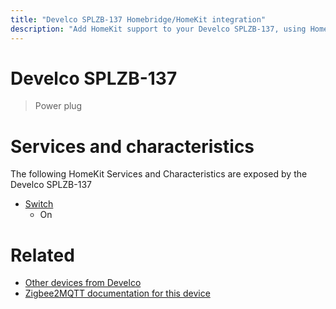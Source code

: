 ```yaml
---
title: "Develco SPLZB-137 Homebridge/HomeKit integration"
description: "Add HomeKit support to your Develco SPLZB-137, using Homebridge, Zigbee2MQTT and homebridge-z2m."
---
```

<!---
This file has been GENERATED using src/docgen/docgen.ts
DO NOT EDIT THIS FILE MANUALLY!
-->
# Develco SPLZB-137
> Power plug


# Services and characteristics
The following HomeKit Services and Characteristics are exposed by
the Develco SPLZB-137

* [Switch](../../switch.md)
  * On


# Related
* [Other devices from Develco](../index.md#develco)
* [Zigbee2MQTT documentation for this device](https://www.zigbee2mqtt.io/devices/SPLZB-137.html)